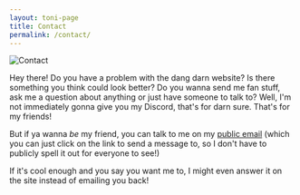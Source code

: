 ```yaml
---
layout: toni-page
title: Contact
permalink: /contact/
---
```

![Contact](/blogs/img/headers/contact.png/)

Hey there! Do you have a problem with the dang darn website? Is there something you think could look better? Do you wanna send me fan stuff, ask me a question about anything or just have someone to talk to? Well, I'm not immediately gonna give you my Discord, that's for darn sure. That's for my friends!

But if ya wanna *be* my friend, you can talk to me on my <a href="mailto: daytonabandcamp@gmail.com">public email</a> (which you can just click on the link to send a message to, so I don't have to publicly spell it out for everyone to see!)

If it's cool enough and you say you want me to, I might even answer it on the site instead of emailing you back!